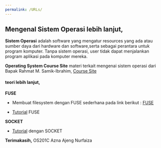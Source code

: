 ```yaml
---
permalink: /URLs/
---
```


## Mengenal Sistem Operasi lebih lanjut, 


**Sistem Operasi** adalah software yang mengatur resources yang ada atau sumber daya dari hardware dan software,serta sebagai perantara untuk program komputer. Tanpa sistem operasi, user tidak dapat menjalankan program aplikasi pada komputer mereka.


**Operating System Course Site**
materi terkait mengenai sistem operasi dari Bapak Rahmat M. Samik-Ibrahim, 
[Course Site](https://os.vlsm.org/)


#### teori lebih lanjut,

**FUSE**
- Membuat filesystem dengan FUSE sederhana 
  pada link berikut : [FUSE](https://maastaar.net/fuse/linux/filesystem/c/2016/05/21/writing-a-simple-filesystem-using-fuse/)


- [Tutorial](https://www.cs.nmsu.edu/~pfeiffer/fuse-tutorial/html/running.html) FUSE



**SOCKET** 
- [Tutorial](https://www.cs.rpi.edu/~moorthy/Courses/os98/Pgms/socket.html) dengan SOCKET






**Terimakasih,**
OS201C Azna Ajeng Nurfaiza





